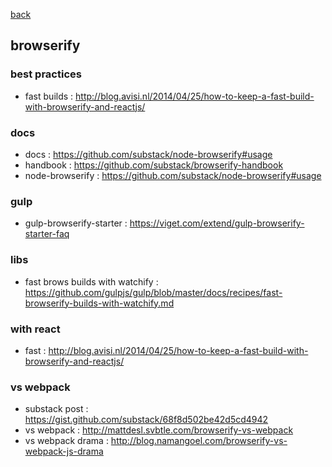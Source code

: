 [back](README.md)

## browserify               

### best practices
- fast builds : http://blog.avisi.nl/2014/04/25/how-to-keep-a-fast-build-with-browserify-and-reactjs/        

### docs 
- docs : https://github.com/substack/node-browserify#usage
- handbook : https://github.com/substack/browserify-handbook
- node-browserify : https://github.com/substack/node-browserify#usage                                       

### gulp
- gulp-browserify-starter : https://viget.com/extend/gulp-browserify-starter-faq

### libs
- fast brows builds with watchify : https://github.com/gulpjs/gulp/blob/master/docs/recipes/fast-browserify-builds-with-watchify.md 

### with react
- fast : http://blog.avisi.nl/2014/04/25/how-to-keep-a-fast-build-with-browserify-and-reactjs/               

### vs webpack
- substack post : https://gist.github.com/substack/68f8d502be42d5cd4942
- vs webpack : http://mattdesl.svbtle.com/browserify-vs-webpack
- vs webpack drama : http://blog.namangoel.com/browserify-vs-webpack-js-drama


                                                                                                                     
